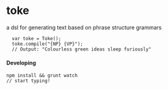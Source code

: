 # toke
a dsl for generating text based on phrase structure grammars

```
  var toke = Toke();
  toke.compile("{NP} {VP}"); 
  // Output: "Colourless green ideas sleep furiously"
```

#### Developing

```
npm install && grunt watch
// start typing!
```
